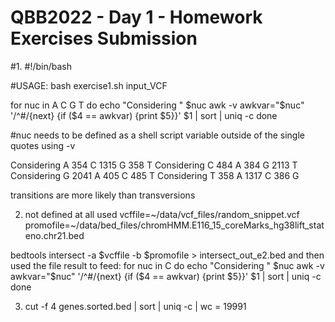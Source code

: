 # QBB2022 - Day 1 - Homework Exercises Submission
#1.
#!/bin/bash

#USAGE: bash exercise1.sh input_VCF

for nuc in A C G T
do
  echo "Considering " $nuc
  awk -v awkvar="$nuc" '/^#/{next} {if ($4 == awkvar) {print $5}}' $1 | sort | uniq -c
done

#nuc needs to be defined as a shell script variable outside of the single quotes using -v

Considering  A
 354 C
1315 G
 358 T
Considering  C
 484 A
 384 G
2113 T
Considering  G
2041 A
 405 C
 485 T
Considering  T
 358 A
1317 C
 386 G

transitions are more likely than transversions

2. not defined at all
used vcffile=~/data/vcf_files/random_snippet.vcf
promofile=~/data/bed_files/chromHMM.E116_15_coreMarks_hg38lift_stateno.chr21.bed

bedtools intersect -a $vcffile -b $promofile > intersect_out_e2.bed
and then used the file result to feed:
for nuc in C
do
  echo "Considering " $nuc
  awk -v awkvar="$nuc" '/^#/{next} {if ($4 == awkvar) {print $5}}' $1 | sort | uniq -c
done


3. cut -f 4 genes.sorted.bed | sort | uniq -c | wc = 19991